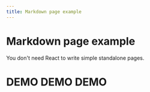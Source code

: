 ```yaml
---
title: Markdown page example
---
```


# Markdown page example

You don't need React to write simple standalone pages.

# DEMO DEMO DEMO